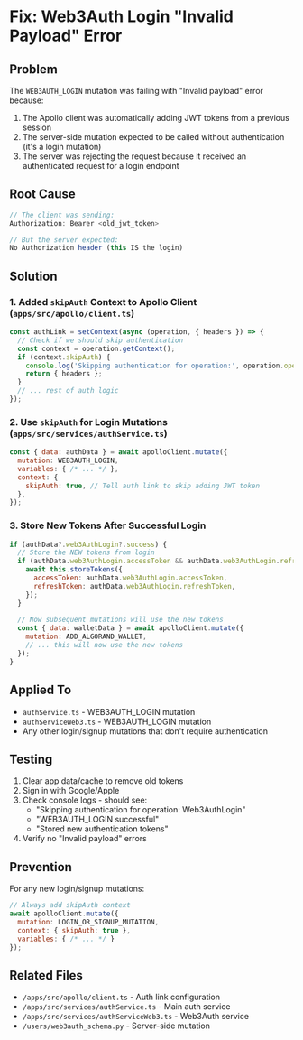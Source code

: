 # Fix: Web3Auth Login "Invalid Payload" Error

## Problem
The `WEB3AUTH_LOGIN` mutation was failing with "Invalid payload" error because:
1. The Apollo client was automatically adding JWT tokens from a previous session
2. The server-side mutation expected to be called without authentication (it's a login mutation)
3. The server was rejecting the request because it received an authenticated request for a login endpoint

## Root Cause
```javascript
// The client was sending:
Authorization: Bearer <old_jwt_token>

// But the server expected:
No Authorization header (this IS the login)
```

## Solution

### 1. Added `skipAuth` Context to Apollo Client (`apps/src/apollo/client.ts`)
```javascript
const authLink = setContext(async (operation, { headers }) => {
  // Check if we should skip authentication
  const context = operation.getContext();
  if (context.skipAuth) {
    console.log('Skipping authentication for operation:', operation.operationName);
    return { headers };
  }
  // ... rest of auth logic
});
```

### 2. Use `skipAuth` for Login Mutations (`apps/src/services/authService.ts`)
```javascript
const { data: authData } = await apolloClient.mutate({
  mutation: WEB3AUTH_LOGIN,
  variables: { /* ... */ },
  context: {
    skipAuth: true, // Tell auth link to skip adding JWT token
  },
});
```

### 3. Store New Tokens After Successful Login
```javascript
if (authData?.web3AuthLogin?.success) {
  // Store the NEW tokens from login
  if (authData.web3AuthLogin.accessToken && authData.web3AuthLogin.refreshToken) {
    await this.storeTokens({
      accessToken: authData.web3AuthLogin.accessToken,
      refreshToken: authData.web3AuthLogin.refreshToken,
    });
  }
  
  // Now subsequent mutations will use the new tokens
  const { data: walletData } = await apolloClient.mutate({
    mutation: ADD_ALGORAND_WALLET,
    // ... this will now use the new tokens
  });
}
```

## Applied To
- `authService.ts` - WEB3AUTH_LOGIN mutation
- `authServiceWeb3.ts` - WEB3AUTH_LOGIN mutation
- Any other login/signup mutations that don't require authentication

## Testing
1. Clear app data/cache to remove old tokens
2. Sign in with Google/Apple
3. Check console logs - should see:
   - "Skipping authentication for operation: Web3AuthLogin"
   - "WEB3AUTH_LOGIN successful"
   - "Stored new authentication tokens"
4. Verify no "Invalid payload" errors

## Prevention
For any new login/signup mutations:
```javascript
// Always add skipAuth context
await apolloClient.mutate({
  mutation: LOGIN_OR_SIGNUP_MUTATION,
  context: { skipAuth: true },
  variables: { /* ... */ }
});
```

## Related Files
- `/apps/src/apollo/client.ts` - Auth link configuration
- `/apps/src/services/authService.ts` - Main auth service
- `/apps/src/services/authServiceWeb3.ts` - Web3Auth service
- `/users/web3auth_schema.py` - Server-side mutation